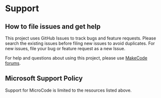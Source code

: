 # Support

## How to file issues and get help

This project uses GitHub Issues to track bugs and feature requests. Please search the existing
issues before filing new issues to avoid duplicates. For new issues, file your bug or
feature request as a new Issue.

For help and questions about using this project, please use [MakeCode forums](https://forum.makecode.com/tags/c/experimental-features-early-access/60/microcode).

## Microsoft Support Policy

Support for MicroCode is limited to the resources listed above.
